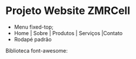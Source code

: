# Projeto Website ZMRCell

- Menu fixed-top;
- Home | Sobre | Produtos | Serviços |Contato
- Rodapé padrão 


Biblioteca font-awesome: <script src="https://kit.fontawesome.com/f2f512608f.js" crossorigin="anonymous"></script>
